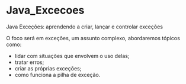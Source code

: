 # Java_Excecoes
Java Exceções: aprendendo a criar, lançar e controlar exceções

O foco será em exceções, um assunto complexo, abordaremos tópicos como:

- lidar com situações que envolvem o uso delas;
- tratar erros;
- criar as próprias exceções;
- como funciona a pilha de exceção.
